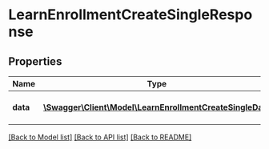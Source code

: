 # LearnEnrollmentCreateSingleResponse

## Properties
Name | Type | Description | Notes
------------ | ------------- | ------------- | -------------
**data** | [**\Swagger\Client\Model\LearnEnrollmentCreateSingleData**](LearnEnrollmentCreateSingleData.md) | Results of the enroll process | 

[[Back to Model list]](../README.md#documentation-for-models) [[Back to API list]](../README.md#documentation-for-api-endpoints) [[Back to README]](../README.md)


